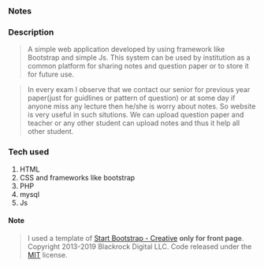 ### Notes

### Description
> A simple web application developed by using framework like Bootstrap and
simple Js. This system can be used by institution as a common platform for
sharing notes and question paper or to store it for future use.

> In every exam I observe that we contact our senior for previous year paper(just for guidlines or pattern of question) or at some day if anyone miss any lecture then he/she is worry about notes. So website is very useful in such situtions. We can upload question paper and teacher or any other student can upload notes and thus it help all other student.


### Tech used
1. HTML
2. CSS and frameworks like bootstrap
3. PHP
4. mysql
5. Js

#### Note
> I used a template of [Start Bootstrap - Creative](https://startbootstrap.com/template-overviews/creative/) <b>only for front page</b>. Copyright 2013-2019 Blackrock Digital LLC. Code released under the [MIT](https://github.com/BlackrockDigital/startbootstrap-creative/blob/gh-pages/LICENSE) license.
